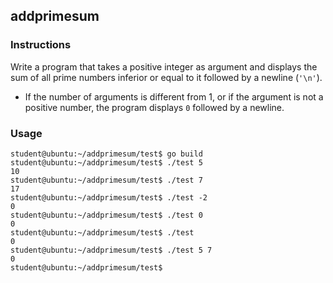## addprimesum

### Instructions

Write a program that takes a positive integer as argument and displays the sum of all prime numbers inferior or equal to it followed by a newline (`'\n'`).

- If the number of arguments is different from 1, or if the argument is not a positive number, the program displays `0` followed by a newline.

### Usage

```console
student@ubuntu:~/addprimesum/test$ go build
student@ubuntu:~/addprimesum/test$ ./test 5
10
student@ubuntu:~/addprimesum/test$ ./test 7
17
student@ubuntu:~/addprimesum/test$ ./test -2
0
student@ubuntu:~/addprimesum/test$ ./test 0
0
student@ubuntu:~/addprimesum/test$ ./test
0
student@ubuntu:~/addprimesum/test$ ./test 5 7
0
student@ubuntu:~/addprimesum/test$
```
